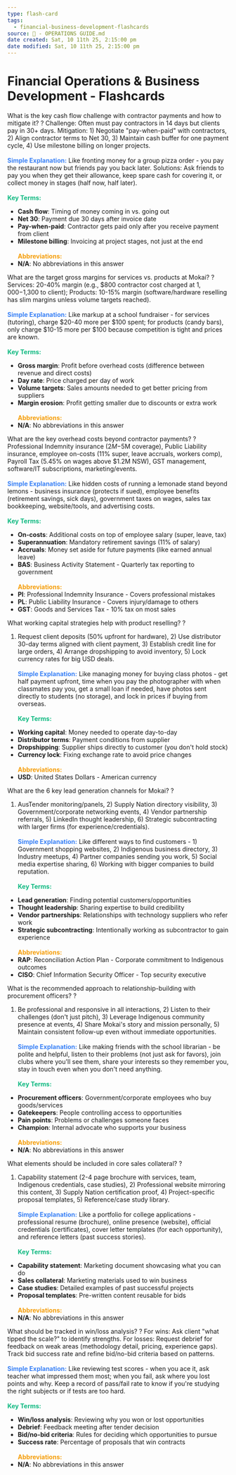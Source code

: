 ```yaml
---
type: flash-card
tags:
  - financial-business-development-flashcards
source: 📘 - OPERATIONS GUIDE.md
date created: Sat, 10 11th 25, 2:15:00 pm
date modified: Sat, 10 11th 25, 2:15:00 pm
---
```


# Financial Operations & Business Development - Flashcards

What is the key cash flow challenge with contractor payments and how to mitigate it?
?
Challenge: Often must pay contractors in 14 days but clients pay in 30+ days. Mitigation: 1) Negotiate "pay-when-paid" with contractors, 2) Align contractor terms to Net 30, 3) Maintain cash buffer for one payment cycle, 4) Use milestone billing on longer projects.
<br><br><span style="color: #3b82f6;">**Simple Explanation:**</span> Like fronting money for a group pizza order - you pay the restaurant now but friends pay you back later. Solutions: Ask friends to pay you when they get their allowance, keep spare cash for covering it, or collect money in stages (half now, half later).
<br><br><span style="color: #10b981;">**Key Terms:**</span>
- **Cash flow**: Timing of money coming in vs. going out
- **Net 30**: Payment due 30 days after invoice date
- **Pay-when-paid**: Contractor gets paid only after you receive payment from client
- **Milestone billing**: Invoicing at project stages, not just at the end
<br><br><span style="color: #f59e0b;">**Abbreviations:**</span>
- **N/A**: No abbreviations in this answer

What are the target gross margins for services vs. products at Mokai?
?
Services: 20-40% margin (e.g., $800 contractor cost charged at $1,000-$1,300 to client); Products: 10-15% margin (software/hardware reselling has slim margins unless volume targets reached).
<br><br><span style="color: #3b82f6;">**Simple Explanation:**</span> Like markup at a school fundraiser - for services (tutoring), charge $20-40 more per $100 spent; for products (candy bars), only charge $10-15 more per $100 because competition is tight and prices are known.
<br><br><span style="color: #10b981;">**Key Terms:**</span>
- **Gross margin**: Profit before overhead costs (difference between revenue and direct costs)
- **Day rate**: Price charged per day of work
- **Volume targets**: Sales amounts needed to get better pricing from suppliers
- **Margin erosion**: Profit getting smaller due to discounts or extra work
<br><br><span style="color: #f59e0b;">**Abbreviations:**</span>
- **N/A**: No abbreviations in this answer

What are the key overhead costs beyond contractor payments?
?
Professional Indemnity insurance ($2M-$5M coverage), Public Liability insurance, employee on-costs (11% super, leave accruals, workers comp), Payroll Tax (5.45% on wages above $1.2M NSW), GST management, software/IT subscriptions, marketing/events.
<br><br><span style="color: #3b82f6;">**Simple Explanation:**</span> Like hidden costs of running a lemonade stand beyond lemons - business insurance (protects if sued), employee benefits (retirement savings, sick days), government taxes on wages, sales tax bookkeeping, website/tools, and advertising costs.
<br><br><span style="color: #10b981;">**Key Terms:**</span>
- **On-costs**: Additional costs on top of employee salary (super, leave, tax)
- **Superannuation**: Mandatory retirement savings (11% of salary)
- **Accruals**: Money set aside for future payments (like earned annual leave)
- **BAS**: Business Activity Statement - Quarterly tax reporting to government
<br><br><span style="color: #f59e0b;">**Abbreviations:**</span>
- **PI**: Professional Indemnity Insurance - Covers professional mistakes
- **PL**: Public Liability Insurance - Covers injury/damage to others
- **GST**: Goods and Services Tax - 10% tax on most sales
<!--SR:!2025-10-18,4,270-->

What working capital strategies help with product reselling?
?
1) Request client deposits (50% upfront for hardware), 2) Use distributor 30-day terms aligned with client payment, 3) Establish credit line for large orders, 4) Arrange dropshipping to avoid inventory, 5) Lock currency rates for big USD deals.
<br><br><span style="color: #3b82f6;">**Simple Explanation:**</span> Like managing money for buying class photos - get half payment upfront, time when you pay the photographer with when classmates pay you, get a small loan if needed, have photos sent directly to students (no storage), and lock in prices if buying from overseas.
<br><br><span style="color: #10b981;">**Key Terms:**</span>
- **Working capital**: Money needed to operate day-to-day
- **Distributor terms**: Payment conditions from supplier
- **Dropshipping**: Supplier ships directly to customer (you don't hold stock)
- **Currency lock**: Fixing exchange rate to avoid price changes
<br><br><span style="color: #f59e0b;">**Abbreviations:**</span>
- **USD**: United States Dollars - American currency

What are the 6 key lead generation channels for Mokai?
?
1) AusTender monitoring/panels, 2) Supply Nation directory visibility, 3) Government/corporate networking events, 4) Vendor partnership referrals, 5) LinkedIn thought leadership, 6) Strategic subcontracting with larger firms (for experience/credentials).
<br><br><span style="color: #3b82f6;">**Simple Explanation:**</span> Like different ways to find customers - 1) Government shopping websites, 2) Indigenous business directory, 3) Industry meetups, 4) Partner companies sending you work, 5) Social media expertise sharing, 6) Working with bigger companies to build reputation.
<br><br><span style="color: #10b981;">**Key Terms:**</span>
- **Lead generation**: Finding potential customers/opportunities
- **Thought leadership**: Sharing expertise to build credibility
- **Vendor partnerships**: Relationships with technology suppliers who refer work
- **Strategic subcontracting**: Intentionally working as subcontractor to gain experience
<br><br><span style="color: #f59e0b;">**Abbreviations:**</span>
- **RAP**: Reconciliation Action Plan - Corporate commitment to Indigenous outcomes
- **CISO**: Chief Information Security Officer - Top security executive

What is the recommended approach to relationship-building with procurement officers?
?
1) Be professional and responsive in all interactions, 2) Listen to their challenges (don't just pitch), 3) Leverage Indigenous community presence at events, 4) Share Mokai's story and mission personally, 5) Maintain consistent follow-up even without immediate opportunities.
<br><br><span style="color: #3b82f6;">**Simple Explanation:**</span> Like making friends with the school librarian - be polite and helpful, listen to their problems (not just ask for favors), join clubs where you'll see them, share your interests so they remember you, stay in touch even when you don't need anything.
<br><br><span style="color: #10b981;">**Key Terms:**</span>
- **Procurement officers**: Government/corporate employees who buy goods/services
- **Gatekeepers**: People controlling access to opportunities
- **Pain points**: Problems or challenges someone faces
- **Champion**: Internal advocate who supports your business
<br><br><span style="color: #f59e0b;">**Abbreviations:**</span>
- **N/A**: No abbreviations in this answer

What elements should be included in core sales collateral?
?
1) Capability statement (2-4 page brochure with services, team, Indigenous credentials, case studies), 2) Professional website mirroring this content, 3) Supply Nation certification proof, 4) Project-specific proposal templates, 5) Reference/case study library.
<br><br><span style="color: #3b82f6;">**Simple Explanation:**</span> Like a portfolio for college applications - professional resume (brochure), online presence (website), official credentials (certificates), cover letter templates (for each opportunity), and reference letters (past success stories).
<br><br><span style="color: #10b981;">**Key Terms:**</span>
- **Capability statement**: Marketing document showcasing what you can do
- **Sales collateral**: Marketing materials used to win business
- **Case studies**: Detailed examples of past successful projects
- **Proposal templates**: Pre-written content reusable for bids
<br><br><span style="color: #f59e0b;">**Abbreviations:**</span>
- **N/A**: No abbreviations in this answer

What should be tracked in win/loss analysis?
?
For wins: Ask client "what tipped the scale?" to identify strengths. For losses: Request debrief for feedback on weak areas (methodology detail, pricing, experience gaps). Track bid success rate and refine bid/no-bid criteria based on patterns.
<br><br><span style="color: #3b82f6;">**Simple Explanation:**</span> Like reviewing test scores - when you ace it, ask teacher what impressed them most; when you fail, ask where you lost points and why. Keep a record of pass/fail rate to know if you're studying the right subjects or if tests are too hard.
<br><br><span style="color: #10b981;">**Key Terms:**</span>
- **Win/loss analysis**: Reviewing why you won or lost opportunities
- **Debrief**: Feedback meeting after tender decision
- **Bid/no-bid criteria**: Rules for deciding which opportunities to pursue
- **Success rate**: Percentage of proposals that win contracts
<br><br><span style="color: #f59e0b;">**Abbreviations:**</span>
- **N/A**: No abbreviations in this answer
